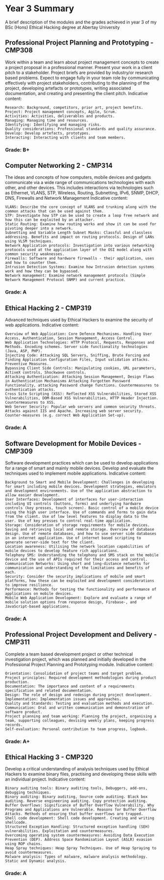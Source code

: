 # Year 3 Summary
A brief description of the modules and the grades achieved in year 3 of my BSc (Hons) Ethical Hacking degree at Abertay University

## Professional Project Planning and Prototyping - CMP308
Work within a team and learn about project management concepts to create a project proposal in a professional manner. Present your work in a client pitch to a stakeholder. Project briefs are provided by industry/or research based problems. Expect to engage fully in your team role by communicating effectively with project stakeholders, contributing to the planning of the project, developing artefacts or prototypes, writing associated documentation, and creating and presenting the client pitch.
Indicative content:

    Research: Background, competitors, prior art, project benefits.
    Project: Project management concepts, Agile, Scrum.
    Activities: Activities, deliverables and products.
    Managing: Managing time and resources.
    Identifying: Identifying and managing risks.
    Quality considerations: Professional standards and quality assurance.
    Develop: Develop artefacts, prototypes.
    Interacting: Interacting with clients and team members.

### Grade: B+
  
## Computer Networking 2 - CMP314
The ideas and concepts of how computers, mobile devices and gadgets communicate via a wide range of communications technologies with each other, and other devices. This includes interactions via technologies such as Ethernet, VLANS, STP, Wireless, Routing, Subnetting, IPv6, SNMP, DHCP, DNS, Firewalls and Network Management
Indicative content:

    VLANS: Describe the core concept of VLANS and trunking along with the common attacks that can be used against them.
    STP: Investigate how STP can be used to create a loop free network and how this can be exploited by an attacker.
    Static Routing: Examine how routing works and show it can be used for pivoting deeper into a network.
    Subnetting and Variable Length Subnet Masks: Classful and classless addressing. Benefits and impact on routing protocols. Design of LANs using VLSM techniques.
    Network Application protocols: Investigation into various networking protocols used at the application layer of the OSI model along with common security weaknesses.
    Firewalls: Software and hardware firewalls - their application, uses and how to counter them.
    Intrusion Detection Systems: Examine how Intrusion detection systems work and how they can be bypassed.
    Network management: Examine network management protocols (Simple Network Management Protocol SNMP) and current practice.

### Grade: A

## Ethical Hacking 2 - CMP319

Advanced techniques used by Ethical Hackers to examine the security of web applications. 
Indicative content:

    Overview of Web Application: Core Defence Mechanisms. Handling User Access, Authentication, Session Management, Access Control.
    Web Application Technologies: HTTP Protocol, Requests, Responses and Methods. Encoding schemes. Server side functionality technologies (Java, ASP, PHP).
    Injecting Code: Attacking SQL Servers, Sniffing, Brute Forcing and finding Application Configuration Files, Input validation attacks. Preventive Measures.
    Bypassing Client Side Controls: Manipulating cookies, URL parameters, ActiveX controls, Shockwave controls.
    Attacking Authentication: Attacking Session Management, Design Flaws in Authentication Mechanisms Attacking Forgotten Password Functionality, attacking Password change functions. Countermeasures to authentication attacks.
    Cross Site Scripting (XSS): Reflected XSS Vulnerabilities, Stored XSS Vulnerabilities, DOM-Based XSS Vulnerabilities, HTTP Header Injection. Countermeasures to XSS.
    Web Server Security: Popular web servers and common security threats. Attacks against IIS and Apache. Increasing web server security. Counter-measures (e.g. correct Web Application Set-up).

### Grade: A

## Software Development for Mobile Devices - CMP309

Software development practices which can be used to develop applications for a range of smart and mainly mobile devices. Develop and evaluate the techniques used to implement mobile applications.
Indicative content:

    Background to Smart and Mobile Development: Challenges in developing for smart including mobile devices. Development strategies, emulators and development environments. Use of the application abstraction to allow easier development.
    User Interfaces: Development of interfaces for user-interaction including UI controls (buttons, forms) and underlying hardware controls (key presses, touch screen). Basic control of a mobile device using the high user interface. Use of commands and forms to gain data from the client. Use of low level features to display data to the user. Use of key presses to control real-time application.
    Storage: Consideration of storage requirements for mobile devices. Saving and retrieving local and remote storage. Overview of database design. Use of remote databases, and how to use server side databases in an internet application. Use of internet based scripting to generate server-side text for the client.
    Location awareness: Utilising the network location capabilities of mobile devices to develop feature rich applications.
    Telephony SMS: Understanding the telephony and SMS stack on the mobile device and the use of APIs required for their access and control.
    Communication Networks: Using short and long-distance networks for communication and understanding of the limitations and benefits of each.
    Security: Consider the security implications of mobile and smart platforms, how these can be exploited and development considerations to improve resilience.
    Performance: Methods for testing the functionality and performance of applications on mobile devices.
    Mobile Web Application Development: Explore and evaluate a range of mobile solution options from response design, Firebase-, and JavaScript-based applications.

### Grade: A

## Professional Project Development and Delivery - CMP311

Complete a team based development project or other technical investigation project, which was planned and initially developed in the Professional Project Planning and Prototyping module.
Indicative content:

    Orientation: Consolidation of project teams and target problem.
    Project principles: Required development methodologies during product production.
    Documentation: The importance and content of a requirements specification and related documentation.
    Design: The role of design and redesign during project development.
    Implementation: Implementation issues and approaches.
    Quality and Standards: Testing and evaluation methods and execution.
    Communication: Oral and written communication and demonstration of software product.
    Project planning and team working: Planning the project, organising a team, supporting colleagues, devising weekly plans, keeping progress records.
    Self-evaluation: Personal contribution to team progress, logbook.

### Grade: A+

## Ethical Hacking 3 - CMP320

Develop a critical understanding of analysis techniques used by Ethical Hackers to examine binary files, practising and developing these skills with an individual project.
Indicative content:

    Binary auditing tools: Binary auditing tools, Debuggers, add-ons, debugging techniques.
    Binary auditing: Binary auditing, Source code auditing. Black box auditing. Reverse engineering auditing. Copy protection auditing.
    Buffer Overflows: Significance of Buffer Overflow Vulnerability. Why Programs and Applications are Vulnerable. Reasons for Buffer Overflow Attacks. Methods of ensuring that buffer overflows are trapped.
    Shell code development: Shell code development. Creating and writing shellcode.
    Structured Exception Handling: Structured exception handling (SEH) vulnerabilities. Exploitation and countermeasures.
    Overcoming operating system countermeasures: Avoiding Data Execution Prevention (DEP). Address Space Randomisation Layout (ASLR) evasion using ROP chains.
    Heap Spray techniques: Heap Spray Techniques. Use of Heap Spraying to avoid countermeasures.
    Malware analysis: Types of malware, malware analysis methodology. Static and Dynamic analysis.

### Grade: A
